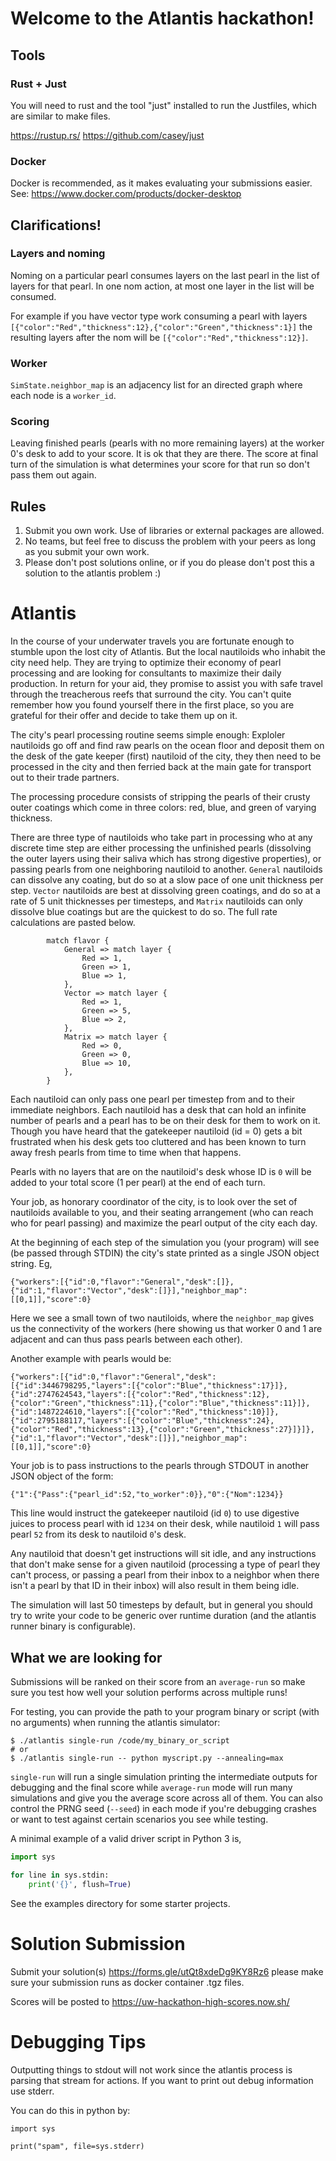 # Welcome to the Atlantis hackathon!

## Tools

### Rust + Just

You will need to rust and the tool "just" installed to run the Justfiles, which are similar to make files.

https://rustup.rs/
https://github.com/casey/just

### Docker

Docker is recommended, as it makes evaluating your submissions easier. See: https://www.docker.com/products/docker-desktop

## Clarifications!

### Layers and noming
Noming on a particular pearl consumes layers on the last pearl in the list of layers for that pearl. In one nom action, at most one layer in the list will be consumed.

For example if you have vector type work consuming a pearl with layers `[{"color":"Red","thickness":12},{"color":"Green","thickness":1}]` the resulting layers after the nom will be `[{"color":"Red","thickness":12}]`.

### Worker

`SimState.neighbor_map` is an adjacency list for an directed graph where each node is a `worker_id`.

### Scoring

Leaving finished pearls (pearls with no more remaining layers) at the worker 0's desk to add to your score. It is ok that they are there. The score at final turn of the simulation is what determines your score for that run so don't pass them out again.

## Rules

1. Submit you own work. Use of libraries or external packages are allowed.
2. No teams, but feel free to discuss the problem with your peers as long as you submit your own work.
3. Please don't post solutions online, or if you do please don't post this a solution to the atlantis problem :)

# Atlantis
In the course of your underwater travels you are fortunate enough to stumble upon the lost city of Atlantis. But the local nautiloids who inhabit the city need help. They are trying to optimize their economy of pearl processing and are looking for consultants to maximize their daily production. In return for your aid, they promise to assist you with safe travel through the treacherous reefs that surround the city. You can't quite remember how you found yourself there in the first place, so you are grateful for their offer and decide to take them up on it.

The city's pearl processing routine seems simple enough: Exploler nautiloids go off and find raw pearls on the ocean floor and deposit them on the desk of the gate keeper (first) nautiloid of the city, they then need to be processed in the city and then ferried back at the main gate for transport out to their trade partners.

The processing procedure consists of stripping the pearls of their crusty outer coatings which come in three colors: red, blue, and green of varying thickness.

There are three type of nautiloids who take part in processing who at any discrete time step are either processing the unfinished pearls (dissolving the outer layers using their saliva which has strong digestive properties), or passing pearls from one neighboring nautiloid to another. `General` nautiloids can dissolve any coating, but do so at a slow pace of one unit thickness per step. `Vector` nautiloids are best at dissolving green coatings, and do so at a rate of 5 unit thicknesses per timesteps, and `Matrix` nautiloids can only dissolve blue coatings but are the quickest to do so. The full rate calculations are pasted below.
```
        match flavor {
            General => match layer {
                Red => 1,
                Green => 1,
                Blue => 1,
            },
            Vector => match layer {
                Red => 1,
                Green => 5,
                Blue => 2,
            },
            Matrix => match layer {
                Red => 0,
                Green => 0,
                Blue => 10,
            },
        }
```
Each nautiloid can only pass one pearl per timestep from and to their immediate neighbors. Each nautiloid has a desk that can hold an infinite number of pearls and a pearl has to be on their desk for them to work on it. Though you have heard that the gatekeeper nautiloid (id = 0) gets a bit frustrated when his desk gets too cluttered and has been known to turn away fresh pearls from time to time when that happens.

Pearls with no layers that are on the nautiloid's desk whose ID is `0` will be added to your total score (1 per pearl) at the end of each turn.

Your job, as honorary coordinator of the city, is to look over the set of nautiloids available to you, and their seating arrangement (who can reach who for pearl passing) and maximize the pearl output of the city each day.

At the beginning of each step of the simulation you (your program) will see (be passed through STDIN) the city's state printed as a single JSON object string. Eg,
```
{"workers":[{"id":0,"flavor":"General","desk":[]},{"id":1,"flavor":"Vector","desk":[]}],"neighbor_map":[[0,1]],"score":0}
```
Here we see a small town of two nautiloids, where the `neighbor_map` gives us the connectivity of the workers (here showing us that worker 0 and 1 are adjacent and can thus pass pearls between each other).

Another example with pearls would be:
```
{"workers":[{"id":0,"flavor":"General","desk":[{"id":3446798295,"layers":[{"color":"Blue","thickness":17}]},{"id":2747624543,"layers":[{"color":"Red","thickness":12},{"color":"Green","thickness":11},{"color":"Blue","thickness":11}]},{"id":1487224610,"layers":[{"color":"Red","thickness":10}]},{"id":2795188117,"layers":[{"color":"Blue","thickness":24},{"color":"Red","thickness":13},{"color":"Green","thickness":27}]}]},{"id":1,"flavor":"Vector","desk":[]}],"neighbor_map":[[0,1]],"score":0}
```

Your job is to pass instructions to the pearls through STDOUT in another JSON object of the form:
```
{"1":{"Pass":{"pearl_id":52,"to_worker":0}},"0":{"Nom":1234}}
```
This line would instruct the gatekeeper nautiloid (id `0`) to use digestive juices to process pearl with id `1234` on their desk, while nautiloid `1` will pass pearl `52` from its desk to nautiloid `0`'s desk.

Any nautiloid that doesn't get instructions will sit idle, and any instructions that don't make sense for a given nautiloid (processing a type of pearl they can't process, or passing a pearl from their inbox to a neighbor when there isn't a pearl by that ID in their inbox) will also result in them being idle.

The simulation will last 50 timesteps by default, but in general you should try to write your code to be generic over runtime duration (and the atlantis runner binary is configurable).

## What we are looking for
Submissions will be ranked on their score from an `average-run` so make sure you test how well your solution performs across multiple runs!

For testing, you can provide the path to your program binary or script (with no arguments) when running the atlantis simulator:
```
$ ./atlantis single-run /code/my_binary_or_script
# or
$ ./atlantis single-run -- python myscript.py --annealing=max
```
`single-run` will run a single simulation printing the intermediate outputs for debugging and the final score while `average-run` mode will run many simulations and give you the average score across all of them. You can also control the PRNG seed (`--seed`) in each mode if you're debugging crashes or want to test against certain scenarios you see while testing.

A minimal example of a valid driver script in Python 3 is,
```python
import sys

for line in sys.stdin:
    print('{}', flush=True)
```

See the examples directory for some starter projects.

# Solution Submission

Submit your solution(s) https://forms.gle/utQt8xdeDg9KY8Rz6 please make sure your submission runs as docker container .tgz files.

Scores will be posted to https://uw-hackathon-high-scores.now.sh/

# Debugging Tips

Outputting things to stdout will not work since the atlantis process is parsing that stream for actions. If you want to print out debug information use stderr.

You can do this in python by:

```python3
import sys

print("spam", file=sys.stderr)
```

